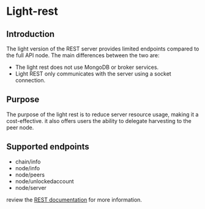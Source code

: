# Light-rest

## Introduction

The light version of the REST server provides limited endpoints compared to the full API node. The main differences between the two are:

- The light rest does not use MongoDB or broker services.
- Light REST only communicates with the server using a socket connection.

## Purpose

The purpose of the light rest is to reduce server resource usage, making it a cost-effective. it also offers users the ability to delegate harvesting to the peer node.

## Supported endpoints

- chain/info
- node/info
- node/peers
- node/unlockedaccount
- node/server

review the [REST documentation](https://docs.symbol.dev/api.html) for more information.